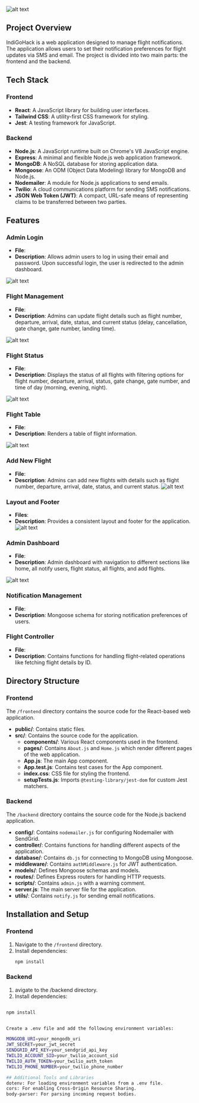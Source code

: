 ![alt text](image-7.png)

## Project Overview

IndiGoHack is a web application designed to manage flight notifications. The application allows users to set their notification preferences for flight updates via SMS and email. The project is divided into two main parts: the frontend and the backend.

## Tech Stack

### Frontend
- **React**: A JavaScript library for building user interfaces.
- **Tailwind CSS**: A utility-first CSS framework for styling.
- **Jest**: A testing framework for JavaScript.

### Backend
- **Node.js**: A JavaScript runtime built on Chrome's V8 JavaScript engine.
- **Express**: A minimal and flexible Node.js web application framework.
- **MongoDB**: A NoSQL database for storing application data.
- **Mongoose**: An ODM (Object Data Modeling) library for MongoDB and Node.js.
- **Nodemailer**: A module for Node.js applications to send emails.
- **Twilio**: A cloud communications platform for sending SMS notifications.
- **JSON Web Token (JWT)**: A compact, URL-safe means of representing claims to be transferred between two parties.

## Features

### Admin Login
- **File**: 
- **Description**: Allows admin users to log in using their email and password. Upon successful login, the user is redirected to the admin dashboard.

![alt text](image.png)

### Flight Management
- **File**: 
- **Description**: Admins can update flight details such as flight number, departure, arrival, date, status, and current status (delay, cancellation, gate change, gate number, landing time).

![alt text](image-1.png)

### Flight Status
- **File**: 
- **Description**: Displays the status of all flights with filtering options for flight number, departure, arrival, status, gate change, gate number, and time of day (morning, evening, night).

![alt text](image-2.png)

### Flight Table
- **File**: 
- **Description**: Renders a table of flight information.

![alt text](image-3.png)

### Add New Flight
- **File**: 
- **Description**: Admins can add new flights with details such as flight number, departure, arrival, date, status, and current status.
![alt text](image-4.png)
### Layout and Footer
- **Files**: 
- **Description**: Provides a consistent layout and footer for the application.
![alt text](image-5.png)
### Admin Dashboard
- **File**:
- **Description**: Admin dashboard with navigation to different sections like home, all notify users, flight status, all flights, and add flights.

![alt text](image-6.png)

### Notification Management
- **File**:
- **Description**: Mongoose schema for storing notification preferences of users.

### Flight Controller
- **File**:
- **Description**: Contains functions for handling flight-related operations like fetching flight details by ID.

## Directory Structure

### Frontend

The `/frontend` directory contains the source code for the React-based web application.

- **public/**: Contains static files.
- **src/**: Contains the source code for the application.
  - **components/**: Various React components used in the frontend.
  - **pages/**: Contains `About.js` and `Home.js` which render different pages of the web application.
  - **App.js**: The main App component.
  - **App.test.js**: Contains test cases for the App component.
  - **index.css**: CSS file for styling the frontend.
  - **setupTests.js**: Imports `@testing-library/jest-dom` for custom Jest matchers.

### Backend

The `/backend` directory contains the source code for the Node.js backend application.

- **config/**: Contains `nodemailer.js` for configuring Nodemailer with SendGrid.
- **controller/**: Contains functions for handling different aspects of the application.
- **database/**: Contains `db.js` for connecting to MongoDB using Mongoose.
- **middleware/**: Contains `authMiddleware.js` for JWT authentication.
- **models/**: Defines Mongoose schemas and models.
- **routes/**: Defines Express routers for handling HTTP requests.
- **scripts/**: Contains `admin.js` with a warning comment.
- **server.js**: The main server file for the application.
- **utils/**: Contains `notify.js` for sending email notifications.



## Installation and Setup

### Frontend

1. Navigate to the `/frontend` directory.
2. Install dependencies:
   ```bash
   npm install

### Backend

1. avigate to the /backend directory.
2. Install dependencies:
  ```bash

npm install


Create a .env file and add the following environment variables:

MONGODB_URI=your_mongodb_uri
JWT_SECRET=your_jwt_secret
SENDGRID_API_KEY=your_sendgrid_api_key
TWILIO_ACCOUNT_SID=your_twilio_account_sid
TWILIO_AUTH_TOKEN=your_twilio_auth_token
TWILIO_PHONE_NUMBER=your_twilio_phone_number

## Additional Tools and Libraries
dotenv: For loading environment variables from a .env file.
cors: For enabling Cross-Origin Resource Sharing.
body-parser: For parsing incoming request bodies.